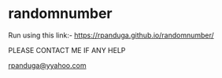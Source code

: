 # randomnumber
Run using this link:- https://rpanduga.github.io/randomnumber/

PLEASE CONTACT ME IF ANY HELP

rpanduga@yyahoo.com

